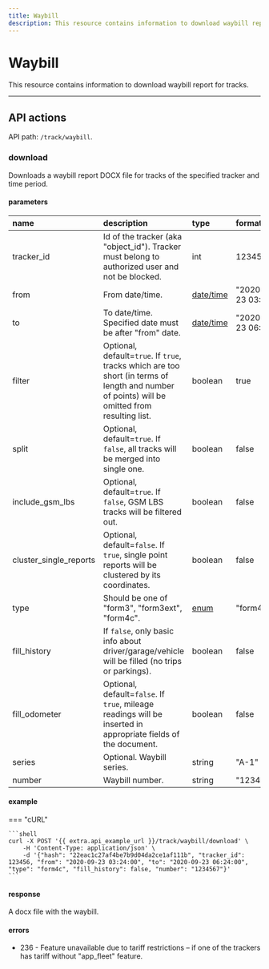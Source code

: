 ```yaml
---
title: Waybill
description: This resource contains information to download waybill report for tracks.
---
```


# Waybill

This resource contains information to download waybill report for tracks.

<hr>

## API actions

API path: `/track/waybill`.

### download

Downloads a waybill report DOCX file for tracks of the specified tracker and time period.

#### parameters

| name | description | type| format |
| :------ | :------ | :----- | :----- |
| tracker_id | Id of the tracker (aka "object_id"). Tracker must belong to authorized user and not be blocked. | int | 123456 |
| from | From date/time. | [date/time](../../../../getting-started.md#datetime-formats) | "2020-09-23 03:24:00" |
| to | To date/time. Specified date must be after "from" date. | [date/time](../../../../getting-started.md#datetime-formats) | "2020-09-23 06:24:00" |
| filter | Optional, default=`true`. If `true`, tracks which are too short (in terms of length and number of points) will be omitted from resulting list. | boolean | true |
| split | Optional, default=`true`. If `false`, all tracks will be merged into single one. | boolean | false |
| include_gsm_lbs | Optional, default=`true`. If `false`, GSM LBS tracks will be filtered out. | boolean | false |
| cluster_single_reports | Optional, default=`false`. If `true`, single point reports will be clustered by its coordinates. | boolean | false |
| type | Should be one of "form3", "form3ext", "form4c". | [enum](../../../../getting-started.md#data-types) | "form4c" |
| fill_history | If `false`, only basic info about driver/garage/vehicle will be filled (no trips or parkings). | boolean | false |
| fill_odometer | Optional, default=`false`. If `true`, mileage readings will be inserted in appropriate fields of the document. | boolean | false |
| series | Optional. Waybill series. | string | "A-1" |
| number | Waybill number. | string | "123456789" |

#### example

=== "cURL"

    ```shell
    curl -X POST '{{ extra.api_example_url }}/track/waybill/download' \
        -H 'Content-Type: application/json' \ 
        -d '{"hash": "22eac1c27af4be7b9d04da2ce1af111b", "tracker_id": 123456, "from": "2020-09-23 03:24:00", "to": "2020-09-23 06:24:00", "type": "form4c", "fill_history": false, "number": "1234567"}'
    ```

#### response

A docx file with the waybill.

#### errors

* 236 - Feature unavailable due to tariff restrictions – if one of the trackers has tariff without "app_fleet" feature.
